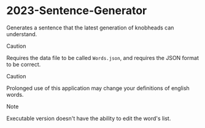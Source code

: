 # 2023-Sentence-Generator
Generates a sentence that the latest generation of knobheads can understand.

>[!CAUTION]
>Requires the data file to be called `Words.json`, and requires the JSON format to be correct.

>[!CAUTION]
>Prolonged use of this application may change your definitions of english words.

>[!NOTE]
>Executable version doesn't have the ability to edit the word's list.
